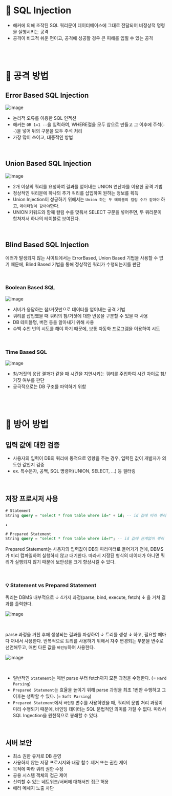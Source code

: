 # 📍 SQL Injection

- 해커에 의해 조작된 SQL 쿼리문이 데이터베이스에 그대로 전달되어 비정상적 명령을 실행시키는 공격
- 공격이 비교적 쉬운 편이고, 공격에 성공할 경우 큰 피해를 입힐 수 있는 공격

<br><br>

# 📍 공격 방법

## Error Based SQL Injection

![image](https://user-images.githubusercontent.com/78673570/185746252-f2205693-c0c1-404c-bbe5-0a8fcae3de8e.png)

- 논리적 오류를 이용한 SQL 인젝션
- 해커는 `OR 1=1 --`을 입력하여, WHERE절을 모두 참으로 만들고 그 이후에 주석(`--`)을 넣어 뒤의 구문을 모두 주석 처리
- 가장 많이 쓰이고, 대중적인 방법

<br>

## Union Based SQL Injection
  
![image](https://user-images.githubusercontent.com/78673570/185746289-97b317f8-3303-46ba-bb36-6ae348695ab0.png)

- 2개 이상의 쿼리를 요청하여 결과를 얻어내는 UNION 연산자를 이용한 공격 기법
- 정상적인 쿼리문에 하나의 추가 쿼리를 삽입하여 원하는 정보를 획득
- Union Injection이 성공하기 위해서는 `Union 하는 두 테이블의 컬럼 수가 같아야` 하고, `데이터형이 같아야`한다.
- UNION 키워드와 함께 컬럼 수를 맞춰서 SELECT 구문을 넣어주면, 두 쿼리문이 합쳐져서 하나의 테이블로 보여진다.

<br>

## Blind Based SQL Injection

에러가 발생되지 않는 사이트에서는 ErrorBased, Union Based 기법을 사용할 수 없기 때문에, Blind Based 기법을 통해 정상적인 쿼리가 수행되는지를 판단

<br>

### Boolean Based SQL

![image](https://user-images.githubusercontent.com/78673570/185748570-edd8ffeb-6147-4ae5-9868-d3685d7ca546.png)

- 서버가 응답하는 참/거짓만으로 데이터를 얻어내는 공격 기법
- 쿼리를 삽입했을 때 쿼리의 참/거짓에 대한 반응을 구분할 수 있을 때 사용
- DB 테이블명, 버전 등을 알아내기 위해 사용
- 수백 수천 번의 시도를 해야 하기 때문에, 보통 자동화 프로그램을 이용하여 시도

<br>

### Time Based SQL

![image](https://user-images.githubusercontent.com/78673570/185747384-c7e54c7a-7f4d-48db-ab0b-d59ee318fd3b.png)

- 참/거짓의 응답 결과가 같을 때 시간을 지연시키는 쿼리를 주입하여 시간 차이로 참/거짓 여부를 판단
- 궁극적으로는 DB 구조를 파악하기 위함

<br><br>

# 📍 방어 방법

## 입력 값에 대한 검증

- 사용자의 입력이 DB의 쿼리에 동적으로 영향을 주는 경우, 입력된 값이 개발자가 의도한 값인지 검증
- ex. 특수문자, 공백, SQL 명령어(UNION, SELECT, ...) 등 필터링

<br>

## 저장 프로시저 사용

```sql
# Statement
String query = "select * from table where id=" + id; -- id 값에 따라 쿼리 구조가 변경될 수 있다.

↓

# Prepared Statement
String query = "select * from table where id=?"; -- id 값에 관계없이 쿼리 구조는 정해져있다.
```
Prepared Statement는 사용자의 입력값이 DB의 파라미터로 들어가기 전에, DBMS가 미리 컴파일하여 실행하지 않고 대기한다. 따라서 지정된 형식의 데이터가 아니면 쿼리가 실행되지 않기 때문에 보안성을 크게 향상시킬 수 있다.

<br>

### 💡 Statement vs Prepared Statement

쿼리는 DBMS 내부적으로 ↓ 4가지 과정(parse, bind, execute, fetch) ↓ 을 거쳐 결과를 출력한다.

![image](https://user-images.githubusercontent.com/78673570/185748306-4b214351-caee-4427-8806-46c6c8270bbf.png)

<br>

parse 과정을 거친 후에 생성되는 결과를 파싱하여 ↓ 트리를 생성 ↓ 하고, 필요할 때마다 꺼내서 사용한다. 반복적으로 트리를 사용하기 위해서 자주 변경되는 부분을 변수로 선언해두고, 매번 다른 값을 `바인딩`하여 사용한다.

![image](https://user-images.githubusercontent.com/78673570/185748158-2cb21a0e-d022-4b03-817f-d3b1b6dd4b1f.png)

<br>

- 일반적인 `Statement`는 매번 parse 부터 fetch까지 모든 과정을 수행한다. (= `Hard Parsing`)
- `Prepared Statement`는 효율을 높이기 위해 parse 과정을 최초 1번만 수행하고 그 이후는 생략할 수 있다. (= `Soft Parsing`)
- `Prepared Statement`에서 `바인딩` 변수를 사용하였을 때, 쿼리의 문법 처리 과정이 미리 수행되기 때문에, 바인딩 데이터는 SQL 문법적인 의미를 가질 수 없다. 따라서 SQL Ingection을 원천적으로 봉쇄할 수 있다.

<br>

## 서버 보안

- 최소 권한 유저로 DB 운영
- 사용하지 않는 저장 프로시저와 내장 함수 제거 또는 권한 제어
- 목적에 따라 쿼리 권한 수정
- 공용 시스템 객체의 접근 제어
- 신뢰할 수 있는 네트워크/서버에 대해서만 접근 허용
- 에러 메세지 노출 차단
